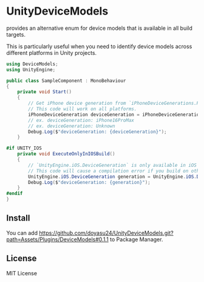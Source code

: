 # UnityDeviceModels

provides an alternative enum for device models that is available in all build targets.

This is particularly useful when you need to identify device models across different platforms in Unity projects.

```csharp
using DeviceModels;
using UnityEngine;

public class SampleComponent : MonoBehaviour
{
    private void Start()
    {
        // Get iPhone device generation from `iPhoneDeviceGenerations.Parse`.
        // This code will work on all platforms.
        iPhoneDeviceGeneration deviceGeneration = iPhoneDeviceGenerations.Parse(SystemInfo.deviceModel);
        // ex. deviceGeneration: iPhone16ProMax
        // ex. deviceGeneration: Unknown
        Debug.Log($"deviceGeneration: {deviceGeneration}");
    }

#if UNITY_IOS
    private void ExecuteOnlyInIOSBuild()
    {
        // `UnityEngine.iOS.DeviceGeneration` is only available in iOS build.
        // This code will cause a compilation error if you build on other platforms.
        UnityEngine.iOS.DeviceGeneration generation = UnityEngine.iOS.Device.generation;
        Debug.Log($"deviceGeneration: {generation}");
    }
#endif
}
```

## Install
You can add https://github.com/doyasu24/UnityDeviceModels.git?path=Assets/Plugins/DeviceModels#0.1.1 to Package Manager.

## License
MIT License
